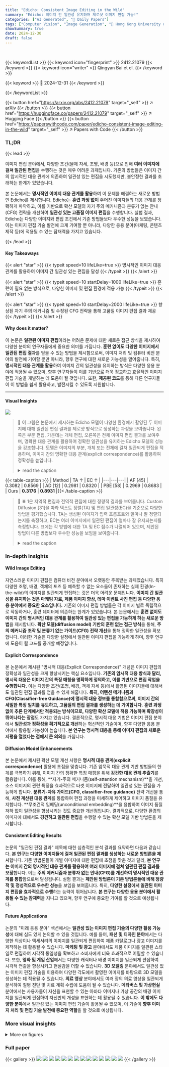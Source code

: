```yaml
---
title: "Edicho: Consistent Image Editing in the Wild"
summary: "Edicho: 이미지 간 일관성 유지하며 제로샷 이미지 편집 가능!"
categories: ["AI Generated", "🤗 Daily Papers"]
tags: ["Computer Vision", "Image Generation", "🏢 Hong Kong University of Science and Technology",]
showSummary: true
date: 2024-12-30
draft: false
---
```


<br>

{{< keywordList >}}
{{< keyword icon="fingerprint" >}} 2412.21079 {{< /keyword >}}
{{< keyword icon="writer" >}} Qingyan Bai et el. {{< /keyword >}}
 
{{< keyword >}} 🤗 2024-12-31 {{< /keyword >}}
 
{{< /keywordList >}}

{{< button href="https://arxiv.org/abs/2412.21079" target="_self" >}}
↗ arXiv
{{< /button >}}
{{< button href="https://huggingface.co/papers/2412.21079" target="_self" >}}
↗ Hugging Face
{{< /button >}}
{{< button href="https://paperswithcode.com/paper/edicho-consistent-image-editing-in-the-wild" target="_self" >}}
↗ Papers with Code
{{< /button >}}




### TL;DR


{{< lead >}}

이미지 편집 분야에서, 다양한 조건(물체 자세, 조명, 배경 등)으로 인해 **여러 이미지에 걸쳐 일관된 편집**을 수행하는 것은 매우 어려운 과제입니다. 기존의 방법들은 이미지 간의 암시적인 대응 관계에 의존하여 일관성 있는 편집을 시도했지만, 불안정한 결과를 초래하는 한계가 있었습니다. 



본 논문에서는 **명시적인 이미지 대응 관계를 활용**하여 이 문제를 해결하는 새로운 방법인 Edicho를 제시합니다. Edicho는 **훈련 과정 없이** 주어진 이미지들의 대응 관계를 정확하게 파악하고, 이를 기반으로 확산 모델의 자기 주의 메커니즘과 분류기 없는 안내(CFG) 전략을 개선하여 **일관성 있는 고품질 이미지 편집**을 수행합니다. 실험 결과, Edicho는 다양한 이미지와 편집 조건에서 기존 방법들보다 우수한 성능을 보였습니다. 이는 이미지 편집 기술 발전에 크게 기여할 뿐 아니라, 다양한 응용 분야(마케팅, 콘텐츠 제작 등)에 적용될 수 있는 잠재력을 가지고 있습니다.

{{< /lead >}}


#### Key Takeaways

{{< alert "star" >}}
{{< typeit speed=10 lifeLike=true >}} 명시적인 이미지 대응 관계를 활용하여 이미지 간 일관성 있는 편집을 달성 {{< /typeit >}}
{{< /alert >}}

{{< alert "star" >}}
{{< typeit speed=10 startDelay=1000 lifeLike=true >}} 훈련이 필요 없는 방식으로, 다양한 이미지 및 편집 환경에 적용 가능 {{< /typeit >}}
{{< /alert >}}

{{< alert "star" >}}
{{< typeit speed=10 startDelay=2000 lifeLike=true >}} 향상된 자기 주의 메커니즘 및 수정된 CFG 전략을 통해 고품질 이미지 편집 결과 제공 {{< /typeit >}}
{{< /alert >}}

#### Why does it matter?
이 논문은 **일관된 이미지 편집**이라는 어려운 문제에 대한 새로운 접근 방식을 제시하여 다양한 분야의 연구자들에게 중요한 의미를 가집니다. **훈련 없이도 다양한 이미지에서 일관된 편집 결과**를 얻을 수 있는 방법을 제시함으로써, 이미지 처리 및 컴퓨터 비전 분야의 발전에 기여할 뿐만 아니라, 향후 연구에 대한 새로운 가능성을 열어줍니다. 특히, **명시적인 대응 관계를 활용**하여 이미지 간의 일관성을 유지하는 방식은 다양한 응용 분야에 적용될 수 있으며, 향후 연구자들이 이를 기반으로 더욱 정교하고 효율적인 이미지 편집 기술을 개발하는 데 도움이 될 것입니다.  또한, **제공된 코드**를 통해 다른 연구자들이 이 방법을 쉽게 활용하고, 발전시킬 수 있도록 지원합니다.

------
#### Visual Insights



![](https://arxiv.org/html/2412.21079/x2.png)

> 🔼 이 그림은 논문에서 제시하는 Edicho 모델이 다양한 환경에서 촬영된 두 이미지에 대해 일관된 편집 결과를 제로샷 방식으로 생성하는 과정을 보여줍니다. 왼쪽은 부분 편집, 가운데는 개체 편집, 오른쪽은 전체 이미지 편집 결과를 보여주며, 명확한 대응 관계를 활용하여 정확한 일관성을 유지하는 Edicho 모델의 성능을 강조합니다.  모델은 이미지의 부분, 개체 또는 전체에 걸쳐 일관되게 편집을 적용하며, 이미지 간의 명확한 대응 관계(explicit correspondence)를 활용하여 정확성을 높입니다.
> <details>
> <summary>read the caption</summary>
> Figure 1: Given two images in the wild, Edicho generates consistent editing versions of them in a zero-shot manner. Our approach achieves precise consistency for editing parts (left), objects (middle), and the entire images (right) by leveraging explicit correspondence.
> </details>





{{< table-caption >}}
| Method | TA ↑ | EC ↑ |
|---|---|---|
| AF [45] | 0.3082 | 0.8569 |
| AD [12] | 0.2981 | 0.8320 |
| PBE [58] | 0.2969 | 0.8683 |
| Ours | **0.3176** | **0.8931** |{{< /table-caption >}}

> 🔼 표 1은 지역적 편집과 전역적 편집에 대한 정량적 결과를 보여줍니다. Custom Diffusion [31]을 따라 텍스트 정렬(TA) 및 편집 일관성(EC)을 기준으로 다양한 방법을 평가했습니다. TA는 생성된 이미지가 입력 프롬프트와 얼마나 잘 정렬되는지를 측정하고, EC는 여러 이미지에서 일관된 편집이 얼마나 잘 유지되는지를 측정합니다. 표에는 각 방법에 대한 TA 및 EC 점수가 나열되어 있으며, 제안된 방법이 다른 방법보다 우수한 성능을 보임을 보여줍니다.
> <details>
> <summary>read the caption</summary>
> Table 1: Quantitative results respectively on local and global editing. We follow Custom Diffusion [31] to evaluate various methods on text alignment (TA) and editing consistency (EC).
> </details>





### In-depth insights


#### Wild Image Editing
자연스러운 이미지 편집은 컴퓨터 비전 분야에서 오랫동안 주목받는 과제였습니다. 특히 다양한 조명, 배경, 객체의 포즈 등 예측할 수 없는 요소들이 존재하는 실제 환경(In-the-wild)의 이미지를 일관되게 편집하는 것은 더욱 어려운 문제입니다. **이미지 간 일관성을 유지하는 것은 마케팅 자료, 제품 이미지 향상, 테마 이벤트 사진 편집 등 다양한 응용 분야에서 중요한 요소입니다.** 기존의 이미지 편집 방법들은 각 이미지 별로 독립적으로 작동하거나, 훈련 데이터에 의존하는 한계가 있었습니다.  본 논문에서는 **훈련 없이도 이미지 간의 명시적인 대응 관계를 활용하여 일관성 있는 편집을 가능하게 하는 새로운 방법**을 제시합니다.  **확산 모델(diffusion model) 기반의 훈련 없는 접근 방식**을 통해,  **주의 메커니즘 조작 및 분류기 없는 가이드(CFG) 전략 개선**을 통해 정확한 일관성을 확보합니다. 이러한 기술은 다양한 설정에서 일관된 이미지 편집을 가능하게 하며, 향후 연구에 도움이 될 코드를 공개할 예정입니다.

#### Explicit Correspondence
본 논문에서 제시된 "명시적 대응(Explicit Correspondence)" 개념은 이미지 편집의 정확성과 일관성을 크게 향상시키는 핵심 요소입니다. **기존의 암시적 대응 방식과 달리, 명시적 대응은 이미지 간의 특징 매칭을 명확하게 정의하고, 이를 기반으로 편집 작업을 수행합니다.** 이는 다양한 조건(조명, 배경, 객체 자세 등)에서 촬영된 이미지들에 대해서도 일관된 편집 결과를 얻을 수 있게 해줍니다.  **특히, 어텐션 메커니즘과 CFG(Classifier-free Guidance)에 명시적 대응 정보를 통합함으로써, 이미지 간의 세밀한 특징 일치를 유도하고, 고품질의 편집 결과를 생성하는 데 기여합니다.**  **훈련 과정 없이 추론 단계에서만 적용되는 방식이므로, 다양한 확산 모델에 적용 가능하며 확장성이 뛰어나다는 장점**도 가지고 있습니다.  결론적으로, 명시적 대응 기법은 이미지 편집 분야에서 **일관성과 정확성을 획기적으로 개선**하는 혁신적인 기술이며, 향후 다양한 응용 분야에서 활용될 가능성이 높습니다.  **본 연구는 명시적 대응을 통해 이미지 편집의 새로운 지평을 열었다는 점에서 큰 의의**를 가집니다.

#### Diffusion Model Enhancements
본 논문에서 제시된 확산 모델 개선 사항은 **명시적 대응 관계(explicit correspondence)** 활용에 초점을 맞춥니다.  기존 암묵적 대응 관계 기반 방법들의 한계를 극복하기 위해, 이미지 간의 정확한 특징 매핑을 위해 **강건한 대응 관계 추출기**를 활용합니다.  이를 통해, **자기-주의 메커니즘(self-attention mechanism)**을 개선, 소스 이미지의 관련 특징을 효과적으로 타겟 이미지에 전달하여 일관성 있는 편집을 가능하게 합니다.  **분류기-자유 가이드(CFG, classifier-free guidance)** 전략 개선을 통해,  **사전 계산된 대응 관계**를 통합하여 편집 과정을 미세하게 제어하고 이미지 품질을 유지합니다.  **무조건적 임베딩(unconditional embedding)**을 융합하여 이미지 품질 저하 없이 일관성을 향상시키는 것도 중요한 개선점입니다.  결과적으로, 다양한 환경의 이미지에 대해서도 **강건하고 일관된 편집**을 수행할 수 있는 확산 모델 기반 방법론을 제시합니다.

#### Consistent Editing Results
논문의 "일관된 편집 결과" 제목에 대한 심층적인 분석 결과를 요약하면 다음과 같습니다. **본 연구는 다양한 이미지들에 걸쳐 일관된 편집 결과를 생성하는 새로운 방법론을 제시**합니다. 기존 방법론들이 개별 이미지에 대한 편집에 초점을 맞춘 것과 달리, **본 연구는 이미지 간의 명시적인 대응 관계를 활용하여 여러 이미지에 걸쳐 일관된 편집 결과를 보장**합니다. 이는 **주의 메커니즘과 분류자 없는 안내(CFG)를 개선하여 명시적인 대응 관계를 통합**함으로써 달성됩니다. 실험 결과는 **제안된 방법론이 기존 방법론들에 비해 정량적 및 정성적으로 우수한 성능**을 보임을 보여줍니다. 특히, **다양한 설정에서 일관된 이미지 편집을 효과적으로 수행**하는 능력이 뛰어납니다.  **본 연구는 다양한 응용 분야에서 활용될 수 있는 잠재력**을 지니고 있으며, 향후 연구에 중요한 기여를 할 것으로 예상됩니다.

#### Future Applications
논문의 "미래 응용 분야" 섹션에서는 **일관성 있는 이미지 편집 기술의 다양한 활용 가능성**에 대해 심도 있게 논의할 수 있을 것입니다. 예를 들어, **패션 및 디자인 분야**에서는 다양한 의상이나 액세서리의 이미지를 일관되게 편집하여 제품 카탈로그나 광고 이미지를 제작하는 데 활용될 수 있습니다. **마케팅 및 광고** 분야에서도 제품 이미지를 일관된 스타일로 편집하여 시각적 통일성을 확보하고 소비자에게 더욱 효과적으로 어필할 수 있습니다. 또한, **영화 및 게임 산업**에서는 다양한 캐릭터나 배경 이미지를 일관되게 편집하여 시각적 연출을 향상시키고 현실감을 더할 수 있습니다. **3D 모델링** 분야에서도 일관성 있는 이미지 편집 기술을 이용하여 다양한 각도에서 촬영한 이미지를 바탕으로 3D 모델을 생성하는 데 적용될 수 있습니다. **의료 영상** 분야에서도 여러 장의 의료 영상을 일관되게 분석하여 질병 진단 및 치료 계획 수립에 도움이 될 수 있습니다.  **메타버스 및 가상현실** 분야에서는 사용자들이 자신을 표현할 수 있는 아바타 이미지나 가상 공간의 배경 이미지를 일관되게 편집하여 자신만의 개성을 표현하는 데 활용될 수 있습니다.  **이 밖에도 다양한 분야**에서 일관성 있는 이미지 편집 기술이 활용될 수 있으며, 이 기술이 **향후 이미지 처리 및 편집 기술 발전에 중요한 역할**을 할 것으로 예상됩니다.


### More visual insights

<details>
<summary>More on figures
</summary>


![](https://arxiv.org/html/2412.21079/x3.png)

> 🔼 본 그림은 논문에서 제안하는 명시적 대응 방식과 기존의 암시적 대응 방식을 비교하여 자연스러운 이미지에서의 정확도와 안정성을 보여줍니다. 암시적 대응 방식은 이미지 간의 어텐션 계산을 통해 얻어지며, 노이즈 제거 단계 및 네트워크 레이어의 변화에 따라 정확도와 안정성이 떨어지는 반면, 명시적 대응 방식은 더욱 정확하고 안정적인 결과를 제공합니다. 이를 통해 명시적 대응 방식이 이미지 편집의 일관성을 유지하는 데 더 효과적임을 시각적으로 보여줍니다.
> <details>
> <summary>read the caption</summary>
> Figure 2:  Comparisons of the implicit and our explicit correspondence prediction for the images in the wild. The implicit correspondence from cross-image attention calculation is less accurate and unstable with the change of denoising steps and network layers.
> </details>



![](https://arxiv.org/html/2412.21079/x4.png)

> 🔼 그림 3은 Edicho의 프레임워크를 보여줍니다. 일관된 이미지 편집을 달성하기 위해, 먼저 입력 이미지에 대해 명시적인 대응 관계를 추출기로 예측합니다. 미리 계산된 대응 관계는 사전 훈련된 확산 모델에 주입되어 (a) 어텐션 특징과 (b) CFG의 잡음이 많은 잠재 변수의 두 가지 수준에서 잡음 제거 과정을 안내합니다.
> <details>
> <summary>read the caption</summary>
> Figure 3: Framework of Edicho. To achieve consistent editing, we first predict the explicit correspondence with extractors for the input images. The pre-computed correspondence is injected into the pre-trained diffusion models and guide the denoising in the two levels of (a) attention features and (b) noisy latents in CFG.
> </details>



![](https://arxiv.org/html/2412.21079/x5.png)

> 🔼 그림 4는 Adobe Firefly (AF) [45], Anydoor (AD) [12], Paint-by-Example (PBE) [58] 세 가지 방법을 사용하여 이미지의 특정 영역을 편집(Inpainting) 했을 때의 결과를 비교한 것입니다.  각 방법은 입력 이미지의 일부분을 수정하도록 훈련되었으며,  이 그림은 각 방법이 얼마나 정확하게 원하는 부분만을 수정하고 나머지 부분은 보존하는지 보여줍니다.  수정된 영역은 빨간색으로 강조 표시되어 있어, 각 방법의 정확도와 자연스러움을 쉽게 비교할 수 있도록 합니다.  입력 이미지는 여러 유형의 이미지 (얼굴, 강아지, 신발)로 구성되어 있어 다양한 상황에서의 성능을 평가하고자 합니다.
> <details>
> <summary>read the caption</summary>
> Figure 4:  Qualitative comparisons on local editing with Adobe Firefly (AF) [45], Anydoor (AD) [12], and Paint-by-Example (PBE) [58]. The inpainted areas of the inputs are highlighted in red.
> </details>



![](https://arxiv.org/html/2412.21079/x6.png)

> 🔼 그림 5는 MasaCtrl [7], StyleAligned [18], Cross-Image-Attention [1] 세 가지 방법과 제안된 방법을 사용한 전역 이미지 편집 결과를 정성적으로 비교한 것입니다.  각 방법은 입력 이미지에 일관된 편집을 적용하는 능력을 보여주며, 제안된 방법이 다른 방법들보다 더 나은 시각적 일관성을 제공함을 보여줍니다.  예시 이미지들은 다양한 물체(자동차, 요정, 로봇 등)에 대한 편집을 포함합니다.  각 이미지의 텍스트 프롬프트는 사용된 편집 내용을 나타냅니다.
> <details>
> <summary>read the caption</summary>
> Figure 5:  Qualitative comparisons on global editing with MasaCtrl (MC) [7], StyleAligned (SA) [18], and Cross-Image-Attention (CIA) [1].
> </details>



![](https://arxiv.org/html/2412.21079/x7.png)

> 🔼 그림 6은 제안된 방법의 ablation study 결과를 보여줍니다. (a)는 correspondence-guided attention manipulation (Corr-Attention)에 대한 ablation study 결과이고, (b)는 correspondence-guided CFG (Corr-CFG)에 대한 ablation study 결과입니다. 각 ablation study는 제안된 방법에서 해당 모듈을 제거했을 때의 결과를 보여줍니다. 이를 통해 각 모듈이 전체적인 성능에 미치는 영향을 정량적으로 분석하고, 제안된 방법의 효과를 검증합니다.  Corr-Attention과 Corr-CFG 모두 제안된 방법의 성능 향상에 중요한 역할을 한다는 것을 보여줍니다.
> <details>
> <summary>read the caption</summary>
> Figure 6: Ablation studies on the (a) correspondence-guided attention manipulation (Corr-Attention) and (b) correspondence-guided CFG (Corr-CFG).
> </details>



![](https://arxiv.org/html/2412.21079/x8.png)

> 🔼 그림 7은 논문에서 제시하는 일관된 이미지 편집 방법(위쪽)과 사용자 정의 기법[48]을 이용하여 생성 모델에 편집된 개념을 주입함으로써 얻을 수 있는 사용자 정의 생성(아래쪽)을 보여줍니다.  간단히 말해, 기존 이미지 편집 결과를 활용하여 새로운 개념을 생성하고 기존 개념을 편집하는 방법을 보여주는 예시입니다.  일관된 이미지 편집의 결과를 기반으로 사용자 정의 생성 모델을 미세 조정하여, 원하는 스타일이나 특징을 가진 새로운 이미지를 생성할 수 있음을 시각적으로 보여줍니다.
> <details>
> <summary>read the caption</summary>
> Figure 7: With outputs from our consistent editing method (upper) and the customization [48] techniques, customized generation (lower) could be achieved by injecting the edited concepts into the generative model.
> </details>



![](https://arxiv.org/html/2412.21079/x9.png)

> 🔼 그림 8은 편집된 이미지를 기반으로 3D 공간에서 2D 점들을 매칭하여 3D 재구성을 수행하는 데 신경 회귀 모델 Dust3R [55]을 사용한 결과를 보여줍니다.  간단히 말해, 일관된 이미지 편집 결과를 이용하여 3D 모델을 재구성하는 과정을 보여주는 그림입니다.  이미지 편집의 일관성을 유지하면서 동시에 3D 정보까지 얻을 수 있음을 시각적으로 보여줍니다.
> <details>
> <summary>read the caption</summary>
> Figure 8: We adopt the neural regressor Dust3R [55] for 3D reconstruction based on the edits by matching the 2D points in a 3D space.
> </details>



![](https://arxiv.org/html/2412.21079/x10.png)

> 🔼 그림 9는 제안된 방법을 사용하여 일관된 이미지 인페인팅(a) 및 변환(b)의 다양한 결과를 보여줍니다. (c)에서는 세 개의 이미지 집합에 대한 편집 결과를 보여줍니다. 그림은 제안된 방법이 다양한 유형의 이미지 편집 작업에 적용될 수 있음을 보여주는 여러 가지 예시를 제공합니다. (a)에서는 배경이나 물체의 일부분을 제거하거나 수정하는 인페인팅 작업의 결과를 보여주고 있으며, (b)에서는 이미지 전체의 스타일이나 색상을 바꾸는 변환 작업의 결과를 보여주고 있습니다. (c)에서는 동일한 방식으로 세 개의 이미지를 일관되게 편집한 결과를 보여줌으로써, 제안된 방법의 일관성과 확장성을 강조합니다. 각 이미지는 서로 다른 스타일, 색상, 구성 등을 가지고 있지만, 제안된 방법은 모든 이미지에 일관된 편집을 적용하여 자연스럽고 조화로운 결과를 얻어냈습니다.
> <details>
> <summary>read the caption</summary>
> Figure 9: Diverse results of consistent image inpainting (a) and translation (b) by the proposed method. Editing results for an image set of three images are demonstrated in (c).
> </details>



![](https://arxiv.org/html/2412.21079/x11.png)

> 🔼 그림 S1은 제안된 방법의 추가적인 ablation 연구 결과를 보여줍니다. 위쪽 부분은 correspondence-guided attention에 대한 ablation 연구 결과이고, 아래쪽 부분은 correspondence-guided CFG에 대한 ablation 연구 결과입니다.  각 ablation 연구는 제안된 방법의 특정 구성 요소를 제거하고 그 영향을 시각적으로 보여줍니다.  이는 제안된 방법의 각 구성 요소가 최종 결과에 미치는 영향을 정량적으로 평가하는 데 도움이 됩니다.
> <details>
> <summary>read the caption</summary>
> Figure S1: Additional ablations on the correspondence-guided attention (upper) and CFG (lower).
> </details>



![](https://arxiv.org/html/2412.21079/x12.png)

> 🔼 그림 S2는 명시적 및 암시적 방법을 사용한 대응 예측의 정확성을 비교 분석한 결과를 보여줍니다.  '암시적' 뒤의 숫자는 각각 대응 예측을 위한 네트워크 계층과 잡음 제거 단계를 나타냅니다.  암시적 방법은 어텐션 메커니즘을 기반으로 이미지 간의 유사성을 계산하여 대응 관계를 예측하지만, 네트워크 계층과 잡음 제거 단계에 따라 예측의 정확성이 달라질 수 있습니다. 반면, 명시적 방법은 보다 강건하고 안정적인 대응 예측을 제공합니다. 이 그림은 본 논문의 제안된 방법의 강점을 보여주는 중요한 증거입니다.
> <details>
> <summary>read the caption</summary>
> Figure S2: Additional correspondence prediction comparisons. The numbers behind “Implicit” respectively indicate the network layer and denoising step for correspondence prediction.
> </details>



![](https://arxiv.org/html/2412.21079/x13.png)

> 🔼 그림 S3은 어텐션 시각화를 사용한 추가적인 대응 예측 결과를 보여줍니다. 가장 높은 가중치를 가진 영역은 점선 원으로 표시되어 있습니다. 이 그림은 명시적인 방법과 암시적인 방법 모두를 사용하여 이미지 간의 대응 관계를 예측한 결과를 보여주며, 어텐션 메커니즘을 통해 어떻게 이미지의 특징들이 서로 매핑되는지를 시각적으로 보여줍니다. 점선 원으로 강조된 영역은 어텐션 가중치가 가장 높은 영역으로, 이미지 간의 대응 관계 예측에 가장 중요한 영역임을 시각적으로 보여줍니다.
> <details>
> <summary>read the caption</summary>
> Figure S3:  Additional correspondence prediction results with attention visualization. Regions with the highest attention weights are outlined with dashed circles.
> </details>



![](https://arxiv.org/html/2412.21079/x14.png)

> 🔼 그림 S4는 논문의 사용자 연구 결과를 보여줍니다. 왼쪽은 일관된 지역 편집에 대한 결과이고, 오른쪽은 일관된 전역 편집에 대한 결과입니다. 사용자 연구에서는 30명의 참가자에게 일관성, 생성 품질, 지시 사항 준수를 기준으로 최상의 옵션을 선택하게 하였습니다. 결과적으로 제안된 방법이 기존 방법보다 상당히 높은 선호도를 얻었습니다. 특히 지역 편집과 전역 편집 모두에서 60% 이상의 참가자가 제안된 방법을 선택했습니다. 이러한 사용자 연구 결과는 제안된 방법의 실용적인 가치와 실제 응용 프로그램에서의 잠재적인 영향을 보여줍니다.
> <details>
> <summary>read the caption</summary>
> Figure S4: User study results of consistent local editing (left) and global editing (right).
> </details>



</details>






### Full paper

{{< gallery >}}
<img src="paper_images/1.png" class="grid-w50 md:grid-w33 xl:grid-w25" />
<img src="paper_images/2.png" class="grid-w50 md:grid-w33 xl:grid-w25" />
<img src="paper_images/3.png" class="grid-w50 md:grid-w33 xl:grid-w25" />
<img src="paper_images/4.png" class="grid-w50 md:grid-w33 xl:grid-w25" />
<img src="paper_images/5.png" class="grid-w50 md:grid-w33 xl:grid-w25" />
<img src="paper_images/6.png" class="grid-w50 md:grid-w33 xl:grid-w25" />
<img src="paper_images/7.png" class="grid-w50 md:grid-w33 xl:grid-w25" />
<img src="paper_images/8.png" class="grid-w50 md:grid-w33 xl:grid-w25" />
<img src="paper_images/9.png" class="grid-w50 md:grid-w33 xl:grid-w25" />
<img src="paper_images/10.png" class="grid-w50 md:grid-w33 xl:grid-w25" />
<img src="paper_images/11.png" class="grid-w50 md:grid-w33 xl:grid-w25" />
<img src="paper_images/12.png" class="grid-w50 md:grid-w33 xl:grid-w25" />
<img src="paper_images/13.png" class="grid-w50 md:grid-w33 xl:grid-w25" />
<img src="paper_images/14.png" class="grid-w50 md:grid-w33 xl:grid-w25" />
{{< /gallery >}}